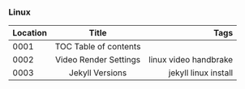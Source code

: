 ### Linux

Location | Title | Tags
---------|:------------:|------:
0001| TOC Table of contents|
0002| Video Render Settings |linux video handbrake
0003| Jekyll Versions | jekyll linux install
